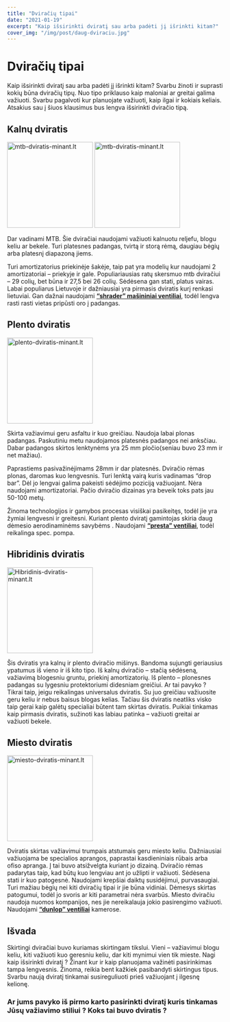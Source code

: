 ```yaml
---
title: "Dviračių tipai"
date: "2021-01-19"
excerpt: "Kaip išsirinkti dviratį sau arba padėti jį išrinkti kitam?"
cover_img: "/img/post/daug-dviraciu.jpg"
---
```


# Dviračių tipai

Kaip išsirinkti dviratį sau arba padėti jį išrinkti kitam? Svarbu žinoti ir suprasti kokių būna dviračių tipų. Nuo tipo priklauso kaip maloniai ar greitai galima važiuoti. Svarbu pagalvoti kur planuojate važiuoti, kaip ilgai ir kokiais keliais. Atsakius sau į šiuos klausimus bus lengva išsirinkti dviračio tipą.

## Kalnų dviratis

<img src="/img/post/MTB-dviratis.jpg" width="200"
         alt="mtb-dviratis-minant.lt">
<img src="/img/post/MTB-dviratis-full-suspension.jpg" width="200"
         alt="mtb-dviratis-minant.lt">

Dar vadinami MTB. Šie dviračiai naudojami važiuoti kalnuotu reljefu, blogu keliu ar bekele. Turi platesnes padangas, tvirtą ir storą rėmą, daugiau bėgių arba platesnį diapazoną jiems.

Turi amortizatorius priekinėje šakėje, taip pat yra modelių kur naudojami 2 amortizatoriai – priekyje ir gale. Populiariausias ratų skersmuo mtb dviračiui – 29 colių, bet būna ir 27,5 bei 26 colių. Sėdėsena gan stati, platus vairas. Labai populiarus Lietuvoje ir dažniausiai yra pirmasis dviratis kurį renkasi lietuviai. Gan dažnai naudojami **[“shrader” mašininiai ventiliai](https://minant.lt/blog/kokie-kameru-ventiliai-naudojami-dviracio-padangose/)**, todėl lengva rasti rasti vietas pripūsti oro į padangas.

## Plento dviratis

<img src="/img/post/plento-dviratis.jpg" width="200"
         alt="plento-dviratis-minant.lt">

Skirta važiavimui geru asfaltu ir kuo greičiau. Naudoja labai plonas padangas. Paskutiniu metu naudojamos platesnės padangos nei anksčiau. Dabar padangos skirtos lenktynėms yra 25 mm pločio(seniau buvo 23 mm ir net mažiau).

Paprastiems pasivažinėjimams 28mm ir dar platesnės. Dviračio rėmas plonas, daromas kuo lengvesnis. Turi lenktą vairą kuris vadinamas “drop bar”. Dėl jo lengvai galima pakeisti sėdėjimo poziciją važiuojant. Nėra naudojami amortizatoriai. Pačio dviračio dizainas yra beveik toks pats jau 50-100 metų.

Žinoma technologijos ir gamybos procesas visiškai pasikeitęs, todėl jie yra žymiai lengvesni ir greitesni. Kuriant plento dviratį gamintojas skiria daug dėmesio aerodinaminėms savybėms . Naudojami **[“presta” ventiliai](https://minant.lt/kokie-kameru-ventiliai-naudojami-dviracio-padangose/)**, todėl reikalinga spec. pompa.

## Hibridinis dviratis

<img src="/img/post/Hibridinis-dviratis.jpg" width="200"
         alt="Hibridinis-dviratis-minant.lt">

Šis dviratis yra kalnų ir plento dviračio mišinys. Bandoma sujungti geriausius ypatumus iš vieno ir iš kito tipo. Iš kalnų dviračio – stačią sėdėseną, važiavimą blogesniu gruntu, priekinį amortizatorių. Iš plento – plonesnes padangas su lygesniu protektoriumi didesniam greičiui. Ar tai pavyko ? Tikrai taip, jeigu reikalingas universalus dviratis. Su juo greičiau važiuosite geru keliu ir nebus baisus blogas kelias. Tačiau šis dviratis neatliks visko taip gerai kaip galėtų specialiai būtent tam skirtas dviratis. Puikiai tinkamas kaip pirmasis dviratis, sužinoti kas labiau patinka – važiuoti greitai ar važiuoti bekele.

## Miesto dviratis

<img src="/img/post/miesto-dviratis.jpg" width="200"
         alt="miesto-dviratis-minant.lt">

Dviratis skirtas važiavimui trumpais atstumais geru miesto keliu. Dažniausiai važiuojama be specialios aprangos, paprastai kasdieniniais rūbais arba ofiso apranga. Į tai buvo atsižvelgta kuriant jo dizainą. Dviračio rėmas padarytas taip, kad būtų kuo lengviau ant jo užlipti ir važiuoti. Sėdėsena stati ir kuo patogesnė. Naudojami krepšiai daiktų susidėjimui, purvasaugiai. Turi mažiau bėgių nei kiti dviračių tipai ir jie būna vidiniai. Dėmesys skirtas patogumui, todėl jo svoris ar kiti parametrai nėra svarbūs. Miesto dviračiu naudoja nuomos kompanijos, nes jie nereikalauja jokio pasirengimo važiuoti. Naudojami **[“dunlop” ventiliai](https://minant.lt/kokie-kameru-ventiliai-naudojami-dviracio-padangose/)** kamerose.

## Išvada

Skirtingi dviračiai buvo kuriamas skirtingam tikslui. Vieni – važiavimui blogu keliu, kiti važiuoti kuo geresniu keliu, dar kiti mynimui vien tik mieste. Nagi kaip išsirinkti dviratį ? Žinant kur ir kaip planuojama važinėti pasirinkimas tampa lengvesnis. Žinoma, reikia bent kažkiek pasibandyti skirtingus tipus. Svarbu naują dviratį tinkamai susireguliuoti prieš važiuojant į ilgesnę kelionę.

### Ar jums pavyko iš pirmo karto pasirinkti dviratį kuris tinkamas Jūsų važiavimo stiliui ? Koks tai buvo dviratis ?
